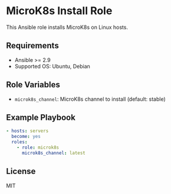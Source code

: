 # MicroK8s Install Role

This Ansible role installs MicroK8s on Linux hosts.

## Requirements

- Ansible >= 2.9
- Supported OS: Ubuntu, Debian

## Role Variables

- `microk8s_channel`: MicroK8s channel to install (default: stable)

## Example Playbook

```yaml
- hosts: servers
  become: yes
  roles:
    - role: microk8s
      microk8s_channel: latest
```

## License

MIT
